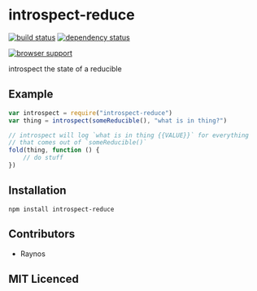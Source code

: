# introspect-reduce

[![build status][1]][2] [![dependency status][3]][4]

[![browser support][5]][6]

introspect the state of a reducible

## Example

```js
var introspect = require("introspect-reduce")
var thing = introspect(someReducible(), "what is in thing?")

// introspect will log `what is in thing {{VALUE}}` for everything
// that comes out of `someReducible()`
fold(thing, function () {
    // do stuff
})
```

## Installation

`npm install introspect-reduce`

## Contributors

 - Raynos

## MIT Licenced

  [1]: https://secure.travis-ci.org/Colingo/introspect-reduce.png
  [2]: http://travis-ci.org/Colingo/introspect-reduce
  [3]: http://david-dm.org/Colingo/introspect-reduce/status.png
  [4]: http://david-dm.org/Colingo/introspect-reduce
  [5]: http://ci.testling.com/Colingo/introspect-reduce.png
  [6]: http://ci.testling.com/Colingo/introspect-reduce

